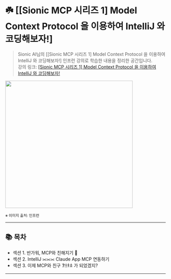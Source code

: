 # ☘️ [[Sionic MCP 시리즈 1] Model Context Protocol 을 이용하여 IntelliJ 와 코딩해보자!]

> Sionic AI님의 [[Sionic MCP 시리즈 1] Model Context Protocol 을 이용하여 IntelliJ 와 코딩해보자!] 인프런 강의로 학습한 내용을 정리한 공간입니다.  
> 강의 링크: [[Sionic MCP 시리즈 1] Model Context Protocol 을 이용하여 IntelliJ 와 코딩해보자!](https://www.inflearn.com/course/%EC%BF%A0%EB%B2%84%EB%84%A4%ED%8B%B0%EC%8A%A4-%EA%B8%B0%EC%B4%88/dashboard)


<img src="https://cdn.inflearn.com/public/files/courses/336732/cover/01jqn0fg6k2x8bn0qfarc42pjw?f=avif" width="400px">

<sub>※ 이미지 출처: 인프런</sub>

---

## 📚 목차

- 섹션 1. 반가워, MCP와 친해지기 👋
- 섹션 2. IntelliJ ⫘⫘⫘ Claude App MCP 연동하기
- 섹션 3. 이제 MCP와 친구 𐦂𖨆𐀪𖠋 가 되었겠지?

---